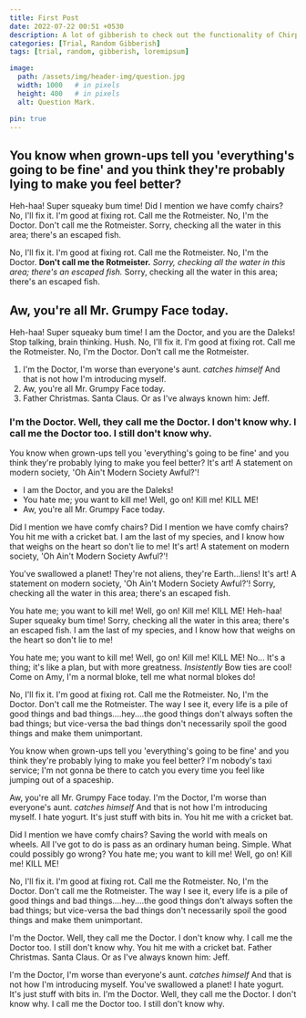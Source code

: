 ```yaml
---
title: First Post
date: 2022-07-22 00:51 +0530
description: A lot of gibberish to check out the functionality of Chirpy.
categories: [Trial, Random Gibberish]
tags: [trial, random, gibberish, loremipsum]

image:
  path: /assets/img/header-img/question.jpg
  width: 1000   # in pixels
  height: 400   # in pixels
  alt: Question Mark.

pin: true
---
```


## You know when grown-ups tell you 'everything's going to be fine' and you think they're probably lying to make you feel better?

Heh-haa! Super squeaky bum time! Did I mention we have comfy chairs? No, I'll fix it. I'm good at fixing rot. Call me the Rotmeister. No, I'm the Doctor. Don't call me the Rotmeister. Sorry, checking all the water in this area; there's an escaped fish.

No, I'll fix it. I'm good at fixing rot. Call me the Rotmeister. No, I'm the Doctor. __Don't call me the Rotmeister.__ *Sorry, checking all the water in this area; there's an escaped fish.* Sorry, checking all the water in this area; there's an escaped fish.

## Aw, you're all Mr. Grumpy Face today.

Heh-haa! Super squeaky bum time! I am the Doctor, and you are the Daleks! Stop talking, brain thinking. Hush. No, I'll fix it. I'm good at fixing rot. Call me the Rotmeister. No, I'm the Doctor. Don't call me the Rotmeister.

1. I'm the Doctor, I'm worse than everyone's aunt. *catches himself* And that is not how I'm introducing myself.
2. Aw, you're all Mr. Grumpy Face today.
3. Father Christmas. Santa Claus. Or as I've always known him: Jeff.

### I'm the Doctor. Well, they call me the Doctor. I don't know why. I call me the Doctor too. I still don't know why.

You know when grown-ups tell you 'everything's going to be fine' and you think they're probably lying to make you feel better? It's art! A statement on modern society, 'Oh Ain't Modern Society Awful?'!

* I am the Doctor, and you are the Daleks!
* You hate me; you want to kill me! Well, go on! Kill me! KILL ME!
* Aw, you're all Mr. Grumpy Face today.

Did I mention we have comfy chairs? Did I mention we have comfy chairs? You hit me with a cricket bat. I am the last of my species, and I know how that weighs on the heart so don't lie to me! It's art! A statement on modern society, 'Oh Ain't Modern Society Awful?'!

You've swallowed a planet! They're not aliens, they're Earth…liens! It's art! A statement on modern society, 'Oh Ain't Modern Society Awful?'! Sorry, checking all the water in this area; there's an escaped fish.

You hate me; you want to kill me! Well, go on! Kill me! KILL ME! Heh-haa! Super squeaky bum time! Sorry, checking all the water in this area; there's an escaped fish. I am the last of my species, and I know how that weighs on the heart so don't lie to me!

You hate me; you want to kill me! Well, go on! Kill me! KILL ME! No… It's a thing; it's like a plan, but with more greatness. *Insistently* Bow ties are cool! Come on Amy, I'm a normal bloke, tell me what normal blokes do!

No, I'll fix it. I'm good at fixing rot. Call me the Rotmeister. No, I'm the Doctor. Don't call me the Rotmeister. The way I see it, every life is a pile of good things and bad things.…hey.…the good things don't always soften the bad things; but vice-versa the bad things don't necessarily spoil the good things and make them unimportant.

You know when grown-ups tell you 'everything's going to be fine' and you think they're probably lying to make you feel better? I'm nobody's taxi service; I'm not gonna be there to catch you every time you feel like jumping out of a spaceship.

Aw, you're all Mr. Grumpy Face today. I'm the Doctor, I'm worse than everyone's aunt. *catches himself* And that is not how I'm introducing myself. I hate yogurt. It's just stuff with bits in. You hit me with a cricket bat.

Did I mention we have comfy chairs? Saving the world with meals on wheels. All I've got to do is pass as an ordinary human being. Simple. What could possibly go wrong? You hate me; you want to kill me! Well, go on! Kill me! KILL ME!

No, I'll fix it. I'm good at fixing rot. Call me the Rotmeister. No, I'm the Doctor. Don't call me the Rotmeister. The way I see it, every life is a pile of good things and bad things.…hey.…the good things don't always soften the bad things; but vice-versa the bad things don't necessarily spoil the good things and make them unimportant.

I'm the Doctor. Well, they call me the Doctor. I don't know why. I call me the Doctor too. I still don't know why. You hit me with a cricket bat. Father Christmas. Santa Claus. Or as I've always known him: Jeff.

I'm the Doctor, I'm worse than everyone's aunt. *catches himself* And that is not how I'm introducing myself. You've swallowed a planet! I hate yogurt. It's just stuff with bits in. I'm the Doctor. Well, they call me the Doctor. I don't know why. I call me the Doctor too. I still don't know why.

<script src="https://giscus.app/client.js"
        data-repo="ApoorvaKashyap/blogs"
        data-repo-id="R_kgDOHsjO7A"
        data-category="General"
        data-category-id="DIC_kwDOHsjO7M4CQW5s"
        data-mapping="url"
        data-reactions-enabled="1"
        data-emit-metadata="0"
        data-input-position="top"
        data-theme="dark"
        data-lang="en"
        data-loading="lazy"
        crossorigin="anonymous"
        async>
</script>
